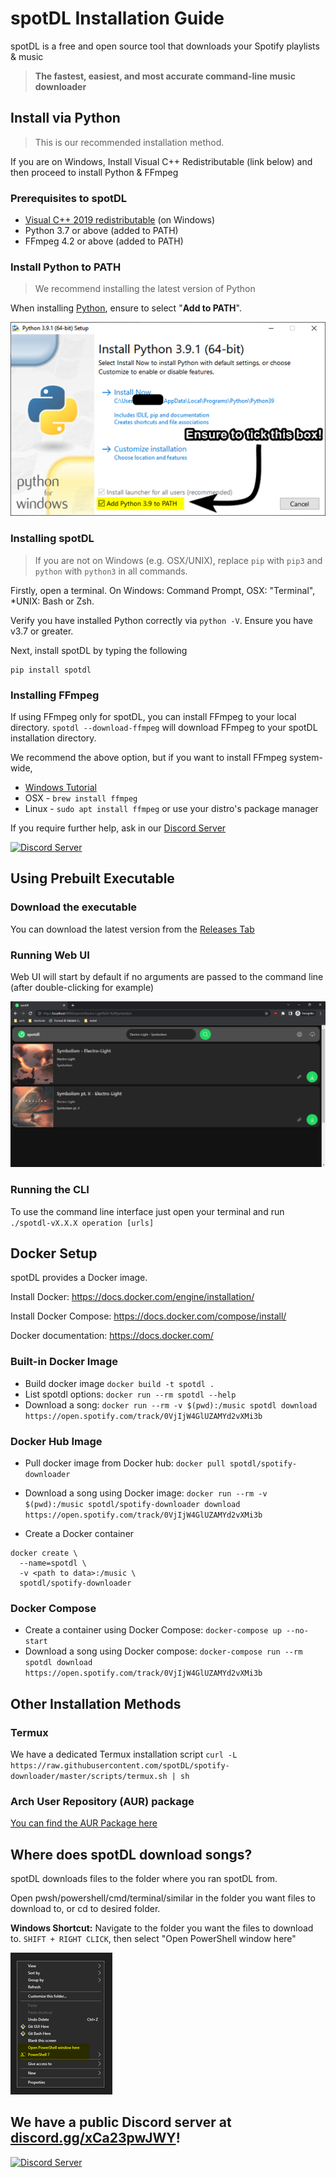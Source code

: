 # spotDL Installation Guide

spotDL is a free and open source tool that downloads your Spotify playlists & music

> **The fastest, easiest, and most accurate command-line music downloader**

## Install via Python

> This is our recommended installation method.

If you are on Windows, Install Visual C++ Redistributable (link below) and then proceed to
install Python & FFmpeg

### Prerequisites to spotDL

- [Visual C++ 2019 redistributable](https://docs.microsoft.com/en-us/cpp/windows/latest-supported-vc-redist?view=msvc-170#visual-studio-2015-2017-2019-and-2022)
  (on Windows)
- Python 3.7 or above (added to PATH)
- FFmpeg 4.2 or above (added to PATH)

### Install Python to PATH

> We recommend installing the latest version of Python

When installing [Python](https://python.org/), ensure to select "**Add to PATH**".

![Add to PATH Image](images/ADD_TO_PATH.png)

### Installing spotDL

> If you are not on Windows (e.g. OSX/UNIX), replace `pip` with `pip3` and `python` with
> `python3` in all commands.

Firstly, open a terminal. On Windows: Command Prompt, OSX: "Terminal", \*UNIX: Bash or Zsh.

Verify you have installed Python correctly via `python -V`. Ensure you have v3.7 or greater.

Next, install spotDL by typing the following

```shell
pip install spotdl
```

### Installing FFmpeg

If using FFmpeg only for spotDL, you can install FFmpeg to your local directory.
`spotdl --download-ffmpeg` will download FFmpeg to your spotDL installation directory.

We recommend the above option, but if you want to install FFmpeg system-wide,

- [Windows Tutorial](https://windowsloop.com/install-ffmpeg-windows-10/)
- OSX - `brew install ffmpeg`
- Linux - `sudo apt install ffmpeg` or use your distro's package manager

If you require further help, ask in our [Discord Server](https://discord.gg/xCa23pwJWY)

[![Discord Server](https://img.shields.io/discord/771628785447337985?color=7289da&label=DISCORD&style=for-the-badge)](https://discord.gg/xCa23pwJWY)

## Using Prebuilt Executable

### Download the executable

You can download the latest version from the
[Releases Tab](https://github.com/spotDL/spotify-downloader/releases)

### Running Web UI

Web UI will start by default if no arguments are passed to the command line (after
double-clicking for example)

![Web UI](images/WEB_UI.png)

### Running the CLI

To use the command line interface just open your terminal and run
`./spotdl-vX.X.X operation [urls]`

## Docker Setup

spotDL provides a Docker image.

Install Docker: <https://docs.docker.com/engine/installation/>

Install Docker Compose: <https://docs.docker.com/compose/install/>

Docker documentation: <https://docs.docker.com/>

### Built-in Docker Image

- Build docker image `docker build -t spotdl .`
- List spotdl options: `docker run --rm spotdl --help`
- Download a song:
  `docker run --rm -v $(pwd):/music spotdl download https://open.spotify.com/track/0VjIjW4GlUZAMYd2vXMi3b`

### Docker Hub Image

- Pull docker image from Docker hub: `docker pull spotdl/spotify-downloader`

- Download a song using Docker image:
  `docker run --rm -v $(pwd):/music spotdl/spotify-downloader download https://open.spotify.com/track/0VjIjW4GlUZAMYd2vXMi3b`

- Create a Docker container

```
docker create \
  --name=spotdl \
  -v <path to data>:/music \
  spotdl/spotify-downloader
```

### Docker Compose

- Create a container using Docker Compose: `docker-compose up --no-start`
- Download a song using Docker compose:
  `docker-compose run --rm spotdl download https://open.spotify.com/track/0VjIjW4GlUZAMYd2vXMi3b`

## Other Installation Methods

### Termux

We have a dedicated Termux installation script
`curl -L https://raw.githubusercontent.com/spotDL/spotify-downloader/master/scripts/termux.sh | sh`

### Arch User Repository (AUR) package

[You can find the AUR Package here](https://aur.archlinux.org/packages/python-spotdl)

## Where does spotDL download songs?

spotDL downloads files to the folder where you ran spotDL from.

Open pwsh/powershell/cmd/terminal/similar in the folder you want files to download to, or cd to
desired folder.

**Windows Shortcut:** Navigate to the folder you want the files to download to.
`SHIFT + RIGHT CLICK`, then select "Open PowerShell window here"

![Windows PWSH](images/POWERSHELL.png)

## We have a public Discord server at **[discord.gg/xCa23pwJWY](https://discord.gg/xCa23pwJWY)!**

[![Discord Server](https://img.shields.io/discord/771628785447337985?color=7289da&label=DISCORD&style=for-the-badge)](https://discord.gg/xCa23pwJWY)
